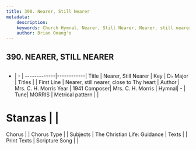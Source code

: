 ```yaml
---
title: 390. Nearer, Still Nearer
metadata:
    description: 
    keywords: Church Hymnal, Nearer, Still Nearer, Nearer, still nearer, close to Thy heart, 
    author: Brian Onang'o
---
```



## 390. NEARER, STILL NEARER

```txt

```

- |   -  |
-------------|------------|
Title | Nearer, Still Nearer |
Key | D♭ Major |
Titles |  |
First Line | Nearer, still nearer, close to Thy heart |
Author | Mrs. C. H. Morris
Year | 1941
Composer| Mrs. C. H. Morris |
Hymnal|  - |
Tune| MORRIS |
Metrical pattern | |
# Stanzas |  |
Chorus |  |
Chorus Type |  |
Subjects | The Christian Life: Guidance |
Texts |  |
Print Texts | 
Scripture Song |  |
  
